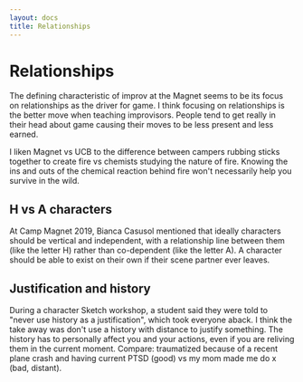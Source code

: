 ```yaml
---
layout: docs
title: Relationships
---
```


# Relationships

The defining characteristic of improv at the Magnet seems to be its focus on relationships as the driver for game. I think focusing on relationships is the better move when teaching improvisors. People tend to get really in their head about game causing their moves to be less present and less earned.

I liken Magnet vs UCB to the difference between campers rubbing sticks together to create fire vs chemists studying the nature of fire. Knowing the ins and outs of the chemical reaction behind fire won't necessarily help you survive in the wild.

## H vs A characters

At Camp Magnet 2019, Bianca Casusol mentioned that ideally characters should be vertical and independent, with a relationship line between them (like the letter H) rather than co-dependent (like the letter A). A character should be able to exist on their own if their scene partner ever leaves.

## Justification and history

During a character Sketch workshop, a student said they were told to "never use history as a justification", which took everyone aback. I think the take away was don't use a history with distance to justify something. The history has to personally affect you and your actions, even if you are reliving them in the current moment. Compare: traumatized because of a recent plane crash and having current PTSD (good) vs my mom made me do x (bad, distant).
